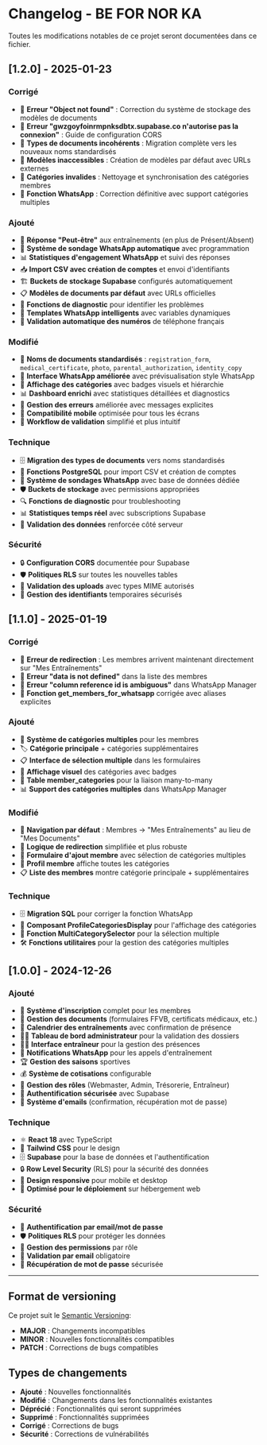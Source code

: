 # Changelog - BE FOR NOR KA

Toutes les modifications notables de ce projet seront documentées dans ce fichier.

## [1.2.0] - 2025-01-23

### Corrigé
- 🐛 **Erreur "Object not found"** : Correction du système de stockage des modèles de documents
- 🐛 **Erreur "gwzgoyfoinrmpnksdbtx.supabase.co n'autorise pas la connexion"** : Guide de configuration CORS
- 🔧 **Types de documents incohérents** : Migration complète vers les nouveaux noms standardisés
- 🔧 **Modèles inaccessibles** : Création de modèles par défaut avec URLs externes
- 🔧 **Catégories invalides** : Nettoyage et synchronisation des catégories membres
- 🔧 **Fonction WhatsApp** : Correction définitive avec support catégories multiples

### Ajouté
- 📱 **Réponse "Peut-être"** aux entraînements (en plus de Présent/Absent)
- 🤖 **Système de sondage WhatsApp automatique** avec programmation
- 📊 **Statistiques d'engagement WhatsApp** et suivi des réponses
- 📥 **Import CSV avec création de comptes** et envoi d'identifiants
- 🏗️ **Buckets de stockage Supabase** configurés automatiquement
- 📋 **Modèles de documents par défaut** avec URLs officielles
- 🔧 **Fonctions de diagnostic** pour identifier les problèmes
- 📱 **Templates WhatsApp intelligents** avec variables dynamiques
- 🎯 **Validation automatique des numéros** de téléphone français

### Modifié
- 🔄 **Noms de documents standardisés** : `registration_form`, `medical_certificate`, `photo`, `parental_authorization`, `identity_copy`
- 📱 **Interface WhatsApp améliorée** avec prévisualisation style WhatsApp
- 🎨 **Affichage des catégories** avec badges visuels et hiérarchie
- 📊 **Dashboard enrichi** avec statistiques détaillées et diagnostics
- 🔧 **Gestion des erreurs** améliorée avec messages explicites
- 📱 **Compatibilité mobile** optimisée pour tous les écrans
- 🎯 **Workflow de validation** simplifié et plus intuitif

### Technique
- 🗄️ **Migration des types de documents** vers noms standardisés
- 🔧 **Fonctions PostgreSQL** pour import CSV et création de comptes
- 📱 **Système de sondages WhatsApp** avec base de données dédiée
- 🛡️ **Buckets de stockage** avec permissions appropriées
- 🔍 **Fonctions de diagnostic** pour troubleshooting
- 📊 **Statistiques temps réel** avec subscriptions Supabase
- 🎯 **Validation des données** renforcée côté serveur

### Sécurité
- 🔒 **Configuration CORS** documentée pour Supabase
- 🛡️ **Politiques RLS** sur toutes les nouvelles tables
- 🔐 **Validation des uploads** avec types MIME autorisés
- 📧 **Gestion des identifiants** temporaires sécurisés

## [1.1.0] - 2025-01-19

### Corrigé
- 🐛 **Erreur de redirection** : Les membres arrivent maintenant directement sur "Mes Entraînements"
- 🐛 **Erreur "data is not defined"** dans la liste des membres
- 🐛 **Erreur "column reference id is ambiguous"** dans WhatsApp Manager
- 🔧 **Fonction get_members_for_whatsapp** corrigée avec aliases explicites

### Ajouté
- 👥 **Système de catégories multiples** pour les membres
- 🏷️ **Catégorie principale** + catégories supplémentaires
- 📋 **Interface de sélection multiple** dans les formulaires
- 🎨 **Affichage visuel** des catégories avec badges
- 🔧 **Table member_categories** pour la liaison many-to-many
- 📊 **Support des catégories multiples** dans WhatsApp Manager

### Modifié
- 🔄 **Navigation par défaut** : Membres → "Mes Entraînements" au lieu de "Mes Documents"
- 🎯 **Logique de redirection** simplifiée et plus robuste
- 📝 **Formulaire d'ajout membre** avec sélection de catégories multiples
- 👤 **Profil membre** affiche toutes les catégories
- 📋 **Liste des membres** montre catégorie principale + supplémentaires

### Technique
- 🗄️ **Migration SQL** pour corriger la fonction WhatsApp
- 🔧 **Composant ProfileCategoriesDisplay** pour l'affichage des catégories
- 📱 **Fonction MultiCategorySelector** pour la sélection multiple
- 🛠️ **Fonctions utilitaires** pour la gestion des catégories multiples

## [1.0.0] - 2024-12-26

### Ajouté
- 🏐 **Système d'inscription** complet pour les membres
- 📄 **Gestion des documents** (formulaires FFVB, certificats médicaux, etc.)
- 📅 **Calendrier des entraînements** avec confirmation de présence
- 👨‍💼 **Tableau de bord administrateur** pour la validation des dossiers
- 👨‍🏫 **Interface entraîneur** pour la gestion des présences
- 📱 **Notifications WhatsApp** pour les appels d'entraînement
- 🏆 **Gestion des saisons** sportives
- 💰 **Système de cotisations** configurable
- 👥 **Gestion des rôles** (Webmaster, Admin, Trésorerie, Entraîneur)
- 🔐 **Authentification sécurisée** avec Supabase
- 📧 **Système d'emails** (confirmation, récupération mot de passe)

### Technique
- ⚛️ **React 18** avec TypeScript
- 🎨 **Tailwind CSS** pour le design
- 🗄️ **Supabase** pour la base de données et l'authentification
- 🔒 **Row Level Security** (RLS) pour la sécurité des données
- 📱 **Design responsive** pour mobile et desktop
- 🚀 **Optimisé pour le déploiement** sur hébergement web

### Sécurité
- 🔐 **Authentification par email/mot de passe**
- 🛡️ **Politiques RLS** pour protéger les données
- 🔑 **Gestion des permissions** par rôle
- 📧 **Validation par email** obligatoire
- 🔄 **Récupération de mot de passe** sécurisée

---

## Format de versioning

Ce projet suit le [Semantic Versioning](https://semver.org/):
- **MAJOR** : Changements incompatibles
- **MINOR** : Nouvelles fonctionnalités compatibles
- **PATCH** : Corrections de bugs compatibles

## Types de changements

- **Ajouté** : Nouvelles fonctionnalités
- **Modifié** : Changements dans les fonctionnalités existantes
- **Déprécié** : Fonctionnalités qui seront supprimées
- **Supprimé** : Fonctionnalités supprimées
- **Corrigé** : Corrections de bugs
- **Sécurité** : Corrections de vulnérabilités